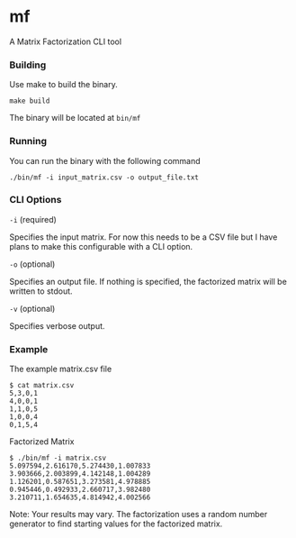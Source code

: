 # mf
A Matrix Factorization CLI tool

### Building

Use make to build the binary.

```
make build
```

The binary will be located at `bin/mf`

### Running

You can run the binary with the following command

```
./bin/mf -i input_matrix.csv -o output_file.txt
```

### CLI Options

`-i` (required)

Specifies the input matrix. For now this needs to be a CSV file but I have plans to make this configurable with a CLI option.

`-o` (optional)

Specifies an output file. If nothing is specified, the factorized matrix will be written to stdout.

`-v` (optional)

Specifies verbose output.

### Example

The example matrix.csv file

```
$ cat matrix.csv
5,3,0,1
4,0,0,1
1,1,0,5
1,0,0,4
0,1,5,4
```

Factorized Matrix
```
$ ./bin/mf -i matrix.csv
5.097594,2.616170,5.274430,1.007833
3.903666,2.003899,4.142148,1.004289
1.126201,0.587651,3.273581,4.978885
0.945446,0.492933,2.660717,3.982480
3.210711,1.654635,4.814942,4.002566
```

Note: Your results may vary. The factorization uses a random number generator to find starting values for the factorized matrix.